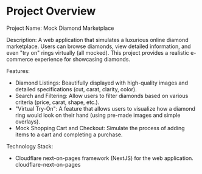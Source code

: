# Project Overview

Project Name: Mock Diamond Marketplace

Description: A web application that simulates a luxurious online diamond marketplace. Users can browse diamonds, view detailed information, and even "try on" rings virtually (all mocked). This project provides a realistic e-commerce experience for showcasing diamonds.

Features:

*   Diamond Listings: Beautifully displayed with high-quality images and detailed specifications (cut, carat, clarity, color).
*   Search and Filtering: Allow users to filter diamonds based on various criteria (price, carat, shape, etc.).
*   "Virtual Try-On": A feature that allows users to visualize how a diamond ring would look on their hand (using pre-made images and simple overlays).
*   Mock Shopping Cart and Checkout: Simulate the process of adding items to a cart and completing a purchase.

Technology Stack:

*   Cloudflare next-on-pages framework (NextJS) for the web application.
    <stack>cloudflare-next-on-pages</stack>